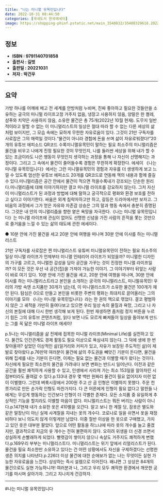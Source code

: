 ```yaml
---
title: "나는 미니멀 유목민입니다"
date: 2022-10-31 08:44:50
categories: [국내도서 한국에세이]
image: https://shopping-phinf.pstatic.net/main_3540832/35408329618.20221027194801.jpg
---
```


## **정보**

- **ISBN : 9791140701858**
- **출판사 : 길벗**
- **출판일 : 20221031**
- **저자 : 박건우**

------



## **요약**

가방 하나를 어깨에 메고 전 세계를 안방처럼 누비며, 진짜 좋아하고 필요한 것들만을 소유하는 궁극의 미니멀 라이프고정 거주지 없음, 냉장고 사용하지 않음, 양말은 한 켤레, 샴푸와 치약은 사용하지 않음, 소유한 물건은 총 75개(2022년 10월 현재). 도무지 일반적이라고 말할 수 없는 이 미니멀리스트의 일상은 절대 따라 할 수 없는 다른 세상의 삶처럼 보이지만, 그 모습 속에는 묘하게 무한한 자유로움이 있다. 그것이 21만 구독자를 사로잡은 그의 매력일 것이다.“물건이 아니라 경험에 돈을 쓰며 삶이 자유로워졌다!”20개의 유튜브 에피소드 QR코드 수록미니멀유목민이 말하는 필요 최소주의 미니멀리즘은 물건을 비우고 나에게 진정 필요한 것이 무엇인지, 나를 둘러싼 세상을 위해 내가 할 수 있는 조금이라도 나은 행동이 무엇인지 생각하는 과정을 통해 나 자신이 선명해지는 과정이다. 그리고 그 속에서 물건이 줄어들수록 경험은 무한하게 확장한다. 에세이 《나는 미니멀 유목민입니다》에서는 그런 미니멀유목민의 경험과 자유를 더 생생하게 보고 느낄 수 있도록 엄선한 유튜브 에피소드 20개를 QR코드로 연동해 책의 내용과 함께 즐길 수 있다.미니멀리즘은 공간 안에서 물건이 적으면 적을수록내가 강조되는 단순한 원리다.미니멀리즘에 대해 이야기하지만 결코 미니멀 라이프를 강요하지 않는다. 그저 자신이 미니멀리스트가 된 과정과 방법에 대해 말하고 궁극적으로 평화와 환경 보호를 전하고 싶다고 이야기한다. 싸움은 외계 침략자하고만 하고, 갈등은 드라마에서만 보자고. 그 비움의 과정에서 그가 얻은 자유와 자존감 상승은 그의 말과 행동 속에서 충분히 증명된다. 그것은 내 안의 미니멀리즘을 향한 옅은 욕망을 자극한다.《나는 미니멀 유목민입니다》는 미니멀 라이프에 관심이 없어도 선명한 신념을 가진 사람의 흔적을 쫓는 것만으로 즐거움을 느낄 수 있는 삶의 태도에 관한 에세이다.

● 10분 안에 가진 물건을 세고
20분 안에 여행을 떠나며
30분 안에 이사를 하는 미니멀리스트

21만 구독자를 사로잡은 찐 미니멀리스트
유튜버 미니멀유목민이 전하는 필요 최소주의 일상
미니멀 라이프가 언제부터 미니멀 인테리어 라이프가 되었을까?
미니멀한 디자인의 가구를 고르고, 미니멀한 감성을 담아 공간을 가꾸는 것이 진정한 미니멀 라이프일까?
이 모든 것은 우선 내 공간(집)을 가져야 가능한 이야기. 그 이야기부터 뒤엎는 사람이 바로 여기 있다. 10분 안에 가진 물건을 세고, 20분 안에 여행을 떠나며, 30분 안에 이사를 하는 미니멀리스트라고 본인을 소개하는 궁극의 미니멀리스트, 미니멀유목민!
우리의 가방 속엔 소지품만 30개가 넘는데, 이 미니멀리스트가 소유한 물건은 100개가 채 안 된다. 탐심은 0으로 만들고 본인을 비롯한 주변의 평화는 최대치로 끌어올리는 그의 이야기를 모아 《나는 미니멀 유목민입니다》라는 한 권의 책으로 엮었다. 결코 평범하지 않은 그 궤적을 가만히 들여다보고 있으면 우리 일상 속의 물질과 욕망, 그리고 나 자신의 본질에 대해 다시 한번 생각해 보게 된다. 한번 재생하면 좀처럼 정지 버튼을 누르기 힘든 그의 유튜브 콘텐츠처럼, 읽다 보면 나도 모르게 빠져들어 일상을 돌아보게 만드는 그를 꼭 닮은 미니멀 라이프 에세이!

p.5나는 미니멀리즘을 삶 전체에 접목한 미니멀 라이프(Minimal Life)를 실천하고 있다. 물건도 인간관계도 경제 활동도 필요 이상으로 욕심내지 않는다. 그 덕에 생에 한 번 찾아올까? 싶었던 이상적인 삶(일거리와 커피가 있고, 자유가 보장된 주도적인 삶)이 제 발로 찾아왔다.p.76만약 여러분이 물건에 삶의 주도권을 빼앗긴 기분이 든다면, 물건을 위해 집세를 내는 기분이 든다면, 이제는 필요 없는 물건과 이별할 때가 왔다는 것이다. 자신에게 필요한 최소한의 물건을 가려내다 보면 변화는 반드시 일어난다. 이전과 같은 공간을 훨씬 쾌적하게 사용할 수 있고, 인생에서 사라져 가는 최소 153일을 알아차린 시점부터라도 줄여갈 수 있다.p.133내 경우 몇 백만 원짜리 물건이 필요 없어지자 미련 없이 이별했다. 그런데 벼룩시장에서 200원 주고 산 곰 인형은 이별하지 못했다. 주운 천 쪼가리로 만든 손가락 인형도 마찬가지다. 다 큰 어른에게 인형이 필요 없다고 말한들 나에게는 무섭게 행동하는 인간보다 인형이 더 각별한 존재다. 모든 소지품 중 유일하게 추상적인 기능을 할지라도 이별할 마음이 없다. 미니멀리스트는 뭐든 버리는 사람이 아니다.p.147현재 내가 소유한 옷은 410벌을 오간다. 알고 보니 한 계절 당, 잠옷은 별도와 같은 말장난이 아닌 실제 사계절을 지내는 옷의 개수다. 코로나로 일을 쉬면서 옷을 재정비하다 보니 의도치 않게 이렇게만 남았다. 이중 절반 이상을 헌 옷으로 구매했고, 가지고 있던 옷은 대부분 팔았다. 앞으로 어떤 활동을 하느냐에 따라 옷의 개수를 늘고 줄겠지만, 결과적으로 지금의 옷 개수는 전혀 불편하지 않다. 오히려 위생을 더 신경 쓰면서 성실하게 손빨래하게 되었다. 빨랫감이 쌓이지 않으니 속살도 거주지도 쾌적하게 변했다.p.169우리 부부는 미니멀리스트다. 미니멀리스트는 위기 앞에서 리얼리스트가 된다. 물건을 필요 최소한만 소유하고 있다는 건 어떤 상황에서도 자신을 구제하겠다는 선명한 생존 의지를 나타낸다.p.226더 이상 물건에 대한 순애보가 없는 나는 무엇이든 실현 가능한 자유로움을 느낀다. 상상하는 즉시 설렘으로 이어진다. 왜냐면 그 상상은 84개의 물건으로도 실현 가능하니까! 여러분과 나, 그리고 우리 모두 쾌적한 환경에서 깨끗한 공기를 마시며 살아가자. 그리고 지나치게 건강하자.

------

#나는 미니멀 유목민입니다


